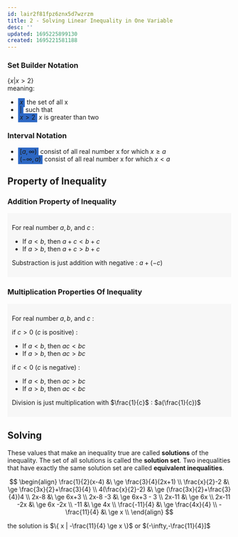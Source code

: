 ```yaml
---
id: lair2f81fpz6znx5d7wzrzm
title: 2 - Solving Linear Inequality in One Variable
desc: ''
updated: 1695225899130
created: 1695221581188
---
```

### Set Builder Notation
$\{x | x>2 \}$  
meaning:

* <span style="background-color:#2D68C4; padding:0 4px 3px">$x$</span> the set of all x
* <span style="background-color:#2D68C4; padding:0 4px 3px">$|$</span> such that
* <span style="background-color:#2D68C4; padding:0 4px 3px">$x>2$</span> $x$ is greater than two

### Interval Notation
* <span style="background-color:#2D68C4; padding:0 4px 3px">$[a, \infty)$</span> consist of all real number x for which $x \ge a$
* <span style="background-color:#2D68C4; padding:0 4px 3px">$(-\infty, a)$</span> consist of all real number x for which $x \lt a$

## Property of Inequality
### Addition Property of Inequality

<div style="background-color:#aaaaaa12; padding:10px">

For real number $a,b$, and $c$ :

* If $a<b$, then $a+c<b+c$
* If $a>b$, then $a+c>b+c$
  
Substraction is just addition with negative : $a+(-c)$

</div>

### Multiplication Properties Of Inequality
<div style="background-color:#aaaaaa12; padding:10px">

For real number $a,b$, and $c$ :

if $c>0$ ($c$ is positive) : 
* If $a<b$, then $ac<bc$
* If $a>b$, then $ac>bc$

if $c<0$ ($c$ is negative) : 
* If $a<b$, then $ac>bc$
* If $a>b$, then $ac<bc$

Division is just multiplication with $\frac{1}{c}$ : $a(\frac{1}{c})$

</div>

## Solving
These values that make an inequality true are called **solutions** of the inequality. The set of all solutions is called the **solution set**.
Two inequalities that have exactly the same solution set are called **equivalent inequalities**.

$$
\begin{align}
\frac{1}{2}(x-4) &\  \ge \frac{3}{4}(2x+1) \\
\frac{x}{2}-2 &\  \ge \frac{3x}{2}+\frac{3}{4} \\
4(\frac{x}{2}-2) &\  \ge (\frac{3x}{2}+\frac{3}{4})4 \\
2x-8 &\  \ge 6x+3 \\
2x-8 -3 &\  \ge 6x+3 - 3 \\
2x-11 &\  \ge 6x \\
2x-11 -2x &\  \ge 6x -2x \\
-11  &\  \ge 4x \\
\frac{-11}{4}  &\  \ge \frac{4x}{4} \\
-\frac{11}{4}  &\  \ge x \\
\end{align}
$$

the solution is $\{ x | -\frac{11}{4} \ge x  \}$ or $(-\infty,-\frac{11}{4}]$